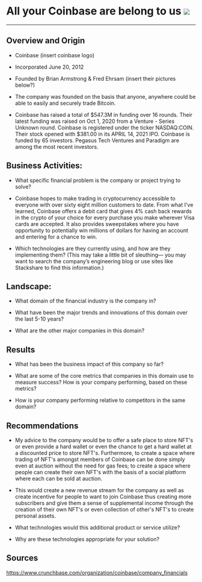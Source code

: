 # All your Coinbase are belong to us ![](https://cache2.allpostersimages.com/p/MED/82/8226/NGOA300Z/posters/all-your-base-are-belong-to-us.jpg)
----
## Overview and Origin

* Coinbase (insert coinbase logo) 

* Incorporated June 20, 2012

* Founded by Brian Armstrong & Fred Ehrsam (insert their pictures below?)

* The company was founded on the basis that anyone, anywhere could be able to easily and securely trade Bitcoin.

* Coinbase has raised a total of $547.3M in funding over 16 rounds. Their latest funding was raised on Oct 1, 2020 from a Venture - Series Unknown round. Coinbase is registered under the ticker NASDAQ:COIN. Their stock opened with $381.00 in its APRIL 14, 2021 IPO. Coinbase is funded by 65 investors. Pegasus Tech Ventures and Paradigm are among the most recent investors.


## Business Activities:

* What specific financial problem is the company or project trying to solve?

* Coinbase hopes to make trading in cryptocurrency accessible to everyone with over sixty eight million customers to date.
From what I've learned, Coinbase offers a debit card that gives 4% cash back rewards in the crypto of your choice for every purchase you make wherever Visa cards are accepted. It also provides sweepstakes where you have opportunity to potentially win millions of dollars for having an account and entering for a chance to win.

* Which technologies are they currently using, and how are they implementing them? (This may take a little bit of sleuthing–– you may want to search the company’s engineering blog or use sites like Stackshare to find this information.)


## Landscape:

* What domain of the financial industry is the company in?

* What have been the major trends and innovations of this domain over the last 5-10 years?

* What are the other major companies in this domain?


## Results

* What has been the business impact of this company so far?

* What are some of the core metrics that companies in this domain use to measure success? How is your company performing, based on these metrics?

* How is your company performing relative to competitors in the same domain?


## Recommendations

* My advice to the company would be to offer a safe place to store NFT's or even provide a hard wallet or even the chance to get a hard wallet at a discounted price to store NFT's. Furthermore, to create a space where trading of NFT's amongst members of Coinbase can be done simply even at auction without the need for gas fees; to create a space where people can create their own NFT's with the basis of a social platform where each can be sold at auction.

* This would create a new revenue stream for the company as well as create incentive for people to want to join Coinbase thus creating more subscribers and give them a sense of supplemental income through the creation of their own NFT's or even collection of other's NFT's to create personal assets.

* What technologies would this additional product or service utilize?

* Why are these technologies appropriate for your solution?


## Sources

https://www.crunchbase.com/organization/coinbase/company_financials
